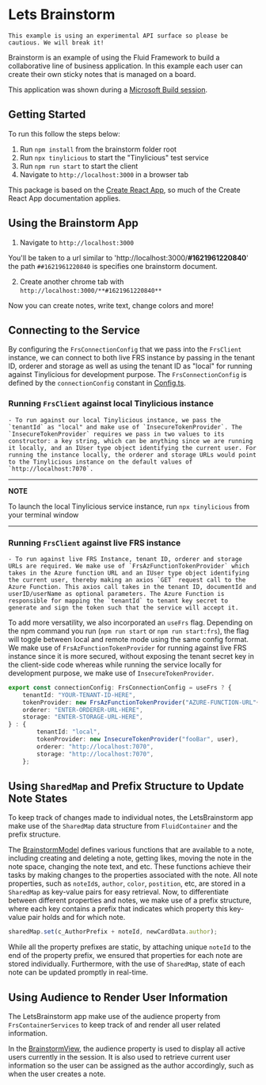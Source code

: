 # Lets Brainstorm

```
This example is using an experimental API surface so please be cautious. We will break it!
```

Brainstorm is an example of using the Fluid Framework to build a collaborative line of business application. In this example each user can create their own sticky notes that is managed on a board.

This application was shown during a [Microsoft Build session](https://aka.ms/OD522).

## Getting Started

To run this follow the steps below:

1. Run `npm install` from the brainstorm folder root
2. Run `npx tinylicious` to start the "Tinylicious" test service
3. Run `npm run start` to start the client
4. Navigate to `http://localhost:3000` in a browser tab

This package is based on the [Create React App](https://reactjs.org/docs/create-a-new-react-app.html), so much of the Create React App documentation applies.

## Using the Brainstorm App

1. Navigate to `http://localhost:3000`

You'll be taken to a url similar to 'http://localhost:3000/**#1621961220840**' the path `##1621961220840` is specifies one brainstorm document.

2. Create another chrome tab with `http://localhost:3000/**#1621961220840**`

Now you can create notes, write text, change colors and more!

## Connecting to the Service
By configuring the `FrsConnectionConfig` that we pass into the `FrsClient` instance, we can connect to both live FRS instance by passing in the tenant ID, orderer and storage as well as using the tenant ID as "local" for running against Tinylicious for development purpose. The `FrsConnectionConfig` is defined by the `connectionConfig` constant in [Config.ts](./src/Config.ts).

### Running `FrsClient` against local Tinylicious instance
    - To run against our local Tinylicious instance, we pass the `tenantId` as "local" and make use of `InsecureTokenProvider`. The `InsecureTokenProvider` requires we pass in two values to its constructor: a key string, which can be anything since we are running it locally, and an IUser type object identifying the current user. For running the instance locally, the orderer and storage URLs would point to the Tinylicious instance on the default values of `http://localhost:7070`.

---
**NOTE**

To launch the local Tinylicious service instance, run `npx tinylicious` from your terminal window

---

### Running `FrsClient` against live FRS instance
    - To run against live FRS Instance, tenant ID, orderer and storage URLs are required. We make use of `FrsAzFunctionTokenProvider` which takes in the Azure function URL and an IUser type object identifying the current user, thereby making an axios `GET` request call to the Azure Function. This axios call takes in the tenant ID, documentId and userID/userName as optional parameters. The Azure Function is responsible for mapping the `tenantId` to tenant key secret to generate and sign the token such that the service will accept it.

To add more versatility, we also incorporated an `useFrs` flag. Depending on the npm command you run (`npm run start` or `npm run start:frs`), the flag will toggle between local and remote mode using the same config format. We make use of `FrsAzFunctionTokenProvider` for running against live FRS instance since it is more secured, without exposing the tenant secret key in the client-side code whereas while running the service locally for development purpose, we make use of `InsecureTokenProvider`.

```ts
export const connectionConfig: FrsConnectionConfig = useFrs ? {
    tenantId: "YOUR-TENANT-ID-HERE",
    tokenProvider: new FrsAzFunctionTokenProvider("AZURE-FUNCTION-URL"+"/api/GetFrsToken", { userId: "test-user", userName: "Test User" }),
    orderer: "ENTER-ORDERER-URL-HERE",
    storage: "ENTER-STORAGE-URL-HERE",
} : {
        tenantId: "local",
        tokenProvider: new InsecureTokenProvider("fooBar", user),
        orderer: "http://localhost:7070",
        storage: "http://localhost:7070",
    };
```

## Using `SharedMap` and Prefix Structure to Update Note States
To keep track of changes made to individual notes, the LetsBrainstorm app make use of the `SharedMap` data structure from `FluidContainer` and the prefix structure. 

The [BrainstormModel](./src/BrainstormModel.ts) defines various functions that are available to a note, including creating and deleting a note, getting likes, moving the note in the note space, changing the note text, and etc. These functions achieve their tasks by making changes to the properties associated with the note. All note properties, such as `noteId`s, `author`, `color`, `postition`, etc, are stored in a `SharedMap` as key-value pairs for easy retrieval. Now, to differentiate between different properties and notes, we make use of a prefix structure, where each key contains a prefix that indicates which property this key-value pair holds and for which note. 

```ts
sharedMap.set(c_AuthorPrefix + noteId, newCardData.author);
```
While all the property prefixes are static, by attaching unique `noteId` to the end of the property prefix, we ensured that properties for each note are stored individually. Furthermore, with the use of `SharedMap`, state of each note can be updated promptly in real-time.

## Using Audience to Render User Information
The LetsBrainstorm app make use of the audience property from `FrsContainerServices` to keep track of and render all user related information. 

In the [BrainstormView](./src/BrainstormView.tsx), the audience property is used to display all active users currently in the session. It is also used to retrieve current user information so the user can be assigned as the author accordingly, such as when the user creates a note.
